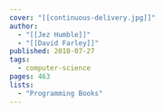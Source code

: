 ```yaml
---
cover: "[[continuous-delivery.jpg]]"
author:
  - "[[Jez Humble]]"
  - "[[David Farley]]"
published: 2010-07-27
tags:
  - computer-science
pages: 463
lists:
  - "Programming Books"
---
```

